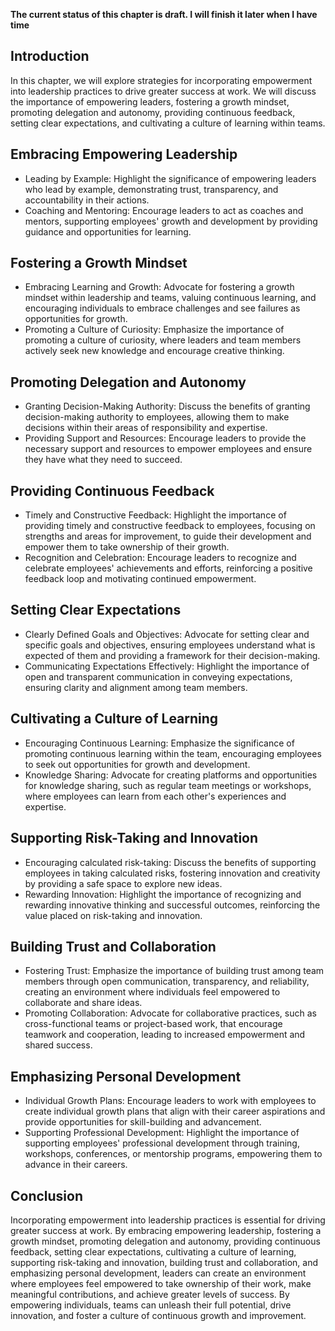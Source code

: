 **The current status of this chapter is draft. I will finish it later when I have time**

Introduction
------------

In this chapter, we will explore strategies for incorporating empowerment into leadership practices to drive greater success at work. We will discuss the importance of empowering leaders, fostering a growth mindset, promoting delegation and autonomy, providing continuous feedback, setting clear expectations, and cultivating a culture of learning within teams.

Embracing Empowering Leadership
-------------------------------

* Leading by Example: Highlight the significance of empowering leaders who lead by example, demonstrating trust, transparency, and accountability in their actions.
* Coaching and Mentoring: Encourage leaders to act as coaches and mentors, supporting employees' growth and development by providing guidance and opportunities for learning.

Fostering a Growth Mindset
--------------------------

* Embracing Learning and Growth: Advocate for fostering a growth mindset within leadership and teams, valuing continuous learning, and encouraging individuals to embrace challenges and see failures as opportunities for growth.
* Promoting a Culture of Curiosity: Emphasize the importance of promoting a culture of curiosity, where leaders and team members actively seek new knowledge and encourage creative thinking.

Promoting Delegation and Autonomy
---------------------------------

* Granting Decision-Making Authority: Discuss the benefits of granting decision-making authority to employees, allowing them to make decisions within their areas of responsibility and expertise.
* Providing Support and Resources: Encourage leaders to provide the necessary support and resources to empower employees and ensure they have what they need to succeed.

Providing Continuous Feedback
-----------------------------

* Timely and Constructive Feedback: Highlight the importance of providing timely and constructive feedback to employees, focusing on strengths and areas for improvement, to guide their development and empower them to take ownership of their growth.
* Recognition and Celebration: Encourage leaders to recognize and celebrate employees' achievements and efforts, reinforcing a positive feedback loop and motivating continued empowerment.

Setting Clear Expectations
--------------------------

* Clearly Defined Goals and Objectives: Advocate for setting clear and specific goals and objectives, ensuring employees understand what is expected of them and providing a framework for their decision-making.
* Communicating Expectations Effectively: Highlight the importance of open and transparent communication in conveying expectations, ensuring clarity and alignment among team members.

Cultivating a Culture of Learning
---------------------------------

* Encouraging Continuous Learning: Emphasize the significance of promoting continuous learning within the team, encouraging employees to seek out opportunities for growth and development.
* Knowledge Sharing: Advocate for creating platforms and opportunities for knowledge sharing, such as regular team meetings or workshops, where employees can learn from each other's experiences and expertise.

Supporting Risk-Taking and Innovation
-------------------------------------

* Encouraging calculated risk-taking: Discuss the benefits of supporting employees in taking calculated risks, fostering innovation and creativity by providing a safe space to explore new ideas.
* Rewarding Innovation: Highlight the importance of recognizing and rewarding innovative thinking and successful outcomes, reinforcing the value placed on risk-taking and innovation.

Building Trust and Collaboration
--------------------------------

* Fostering Trust: Emphasize the importance of building trust among team members through open communication, transparency, and reliability, creating an environment where individuals feel empowered to collaborate and share ideas.
* Promoting Collaboration: Advocate for collaborative practices, such as cross-functional teams or project-based work, that encourage teamwork and cooperation, leading to increased empowerment and shared success.

Emphasizing Personal Development
--------------------------------

* Individual Growth Plans: Encourage leaders to work with employees to create individual growth plans that align with their career aspirations and provide opportunities for skill-building and advancement.
* Supporting Professional Development: Highlight the importance of supporting employees' professional development through training, workshops, conferences, or mentorship programs, empowering them to advance in their careers.

Conclusion
----------

Incorporating empowerment into leadership practices is essential for driving greater success at work. By embracing empowering leadership, fostering a growth mindset, promoting delegation and autonomy, providing continuous feedback, setting clear expectations, cultivating a culture of learning, supporting risk-taking and innovation, building trust and collaboration, and emphasizing personal development, leaders can create an environment where employees feel empowered to take ownership of their work, make meaningful contributions, and achieve greater levels of success. By empowering individuals, teams can unleash their full potential, drive innovation, and foster a culture of continuous growth and improvement.
